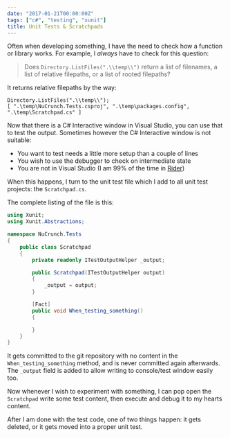 ```yaml
---
date: "2017-01-21T00:00:00Z"
tags: ["c#", "testing", "xunit"]
title: Unit Tests & Scratchpads
---
```


Often when developing something, I have the need to check how a function or library works.  For example, I *always* have to check for this question:

> Does `Directory.ListFiles(".\\temp\\")` return a list of filenames, a list of relative filepaths, or a list of rooted filepaths?

It returns relative filepaths by the way:

```
Directory.ListFiles(".\\temp\\");
[ ".\temp\NuCrunch.Tests.csproj", ".\temp\packages.config", ".\temp\Scratchpad.cs" ]
```

Now that there is a C# Interactive window in Visual Studio, you can use that to test the output.  Sometimes however the C# Interactive window is not suitable:

* You want to test needs a little more setup than a couple of lines
* You wish to use the debugger to check on intermediate state
* You are not in Visual Studio (I am 99% of the time in [Rider](https://www.jetbrains.com/rider/))

When this happens, I turn to the unit test file which I add to all unit test projects:  the `Scratchpad.cs`.

The complete listing of the file is this:

```csharp
using Xunit;
using Xunit.Abstractions;

namespace NuCrunch.Tests
{
	public class Scratchpad
	{
		private readonly ITestOutputHelper _output;

		public Scratchpad(ITestOutputHelper output)
		{
			_output = output;
		}

		[Fact]
		public void When_testing_something()
		{

		}
	}
}
```

It gets committed to the git repository with no content in the `When_testing_something` method, and is never committed again afterwards.  The `_output` field is added to allow writing to console/test window easily too.

Now whenever I wish to experiment with something, I can pop open the `Scratchpad` write some test content, then execute and debug it to my hearts content.

After I am done with the test code, one of two things happen:  it gets deleted, or it gets moved into a proper unit test.
